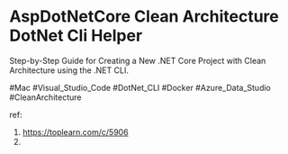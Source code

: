 # AspDotNetCore Clean Architecture DotNet Cli Helper
Step-by-Step Guide for Creating a New .NET Core Project with Clean Architecture using the .NET CLI.

#Mac #Visual_Studio_Code #DotNet_CLI  #Docker #Azure_Data_Studio
#CleanArchitecture

ref:
1. https://toplearn.com/c/5906
2. 
